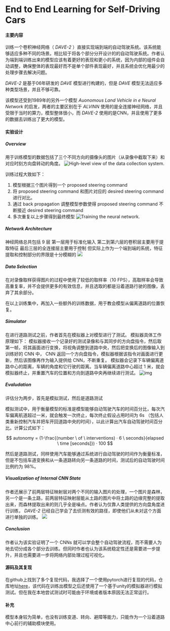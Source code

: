 # End to End Learning for Self-Driving Cars

#### 主要内容

训练一个卷积神经网络（ *DAVE-2* ）直接实现端到端的自动驾驶系统。该系统能够适应多种不同的场景。相比较于将各个部分分开设计的的自动驾驶系统。作者认为端到端训练出来的模型应该有着更好的表现和更小的系统，因为内部的组件会自动调整，确保整体的表现最好而不是单个部件表现最好，并且系统会优化用最少的处理步骤去解决问题。

*DAVE-2* 是基于06年研发的 *DAVE* 模型进行构建的，但是 *DAVE* 模型无法适应多种类型场景，并且不够可靠。

该模型还受到1989年的另外一个模型 *Auonomous Land Vehicle in e Neural Network* 的启发，两者的主要区别在于 *ALVINN* 使用的是全连接神经网络，并且受限于当时的算力，模型整体很小，而 *DAVE-2* 使用的是CNN，并且使用了更多的数据去训练出了更大的模型。

#### 实验设计

##### Overview

用于训练模型的数据包括了三个不同方向的摄像头的图片（从录像中截取下来）和对应时刻方向盘转动的角度。
![High-level view of the data collection system.](image/e2e1.png)

训练过程大致如下：

1. 模型根据三个图片得到一个 proposed steering command
2. 将 proposed steering command 和图片对应的 desired steering command进行对比。
3. 通过 back propagation 调整模型参数使得 proposed steering command 不断接近 desired steering command
4. 多次重复以上步骤得到最终模型
   ![Training the neural network.](image/e2e2.png)

##### Network Architecture

神经网络总共包括 9 层
第一层用于标准化输入
第二到第六层的卷积层主要用于提取特征
最后三层的全连接层主要用于控制
但实际上作为一个端到端的系统，特征提取和控制部分的界限是十分模糊的
![](image/e2e4.png)

##### Data Selection

在对录像取样获得图片的过程中使用了较低的取样率（10 FPS），高取样率会导致高重复率，并不会提供更多的有效信息，并且选取的都是沿着道路行驶的图像，丢弃了其余部分。

在以上训练集中，再加入一些额外的训练数据，用于教会模型从偏离道路的位置恢复。

##### Simulator

在进行道路测试之前，作者首先在模拟器上对模型进行了测试。
模拟器具体工作原理如下：
模拟器接收一个记录好的测试录像和与其同步的方向盘指令，然后取第一帧，将其画面进行变换，将视角调整到道路中央，然后把变换后的图像输入到训练好的 CNN 中， CNN 返回一个方向盘指令，模拟器根据该指令对画面进行更新，然后该图像再作为输入提供给 CNN，不断重复。
模拟器会记录下车辆偏离道路中心的距离，车辆的角度和它行驶的距离。当车辆偏离道路中心超过 1 米，就会模拟器终止，并重置汽车的位置和方向到道路中央再继续进行测试。
![img](image/e2e3.png)

##### Evaludation

评估分为两步，首先是模拟测试，然后是道路测试

模拟测试中，用于衡量模型的标准是模型能够自动驾驶汽车的时间百分比，每次汽车偏离航道超过一米，就会触发一次终止，每次终止假设占用时间为 6s （包括人类重新控制汽车并把车开回道路中央的时间），以此计算出汽车自动驾驶时间百分比。计算公式如下：

$$
autonomy = (1-\frac{(number \ of \ interventions) · 6 \ seconds}{elapsed \ time [seconds]}) · 100
$$

然后是道路测试，同样使用汽车能够通过系统进行自动驾驶的时间作为衡量标准，但是不包括车道变换和从一条道路转向另一条道路的时间，测试后的自动驾驶时间比例约为 98%。

##### Visualization of Internal CNN State

作者还展示了前两层特征映射层对两个不同的输入图片的处理，一个图片是森林，另一个是一条土路，前两层特征映射层能从土路的图片中将土路的边缘完整的提取出来，而森林提取出来的则几乎全是噪点。作者认为仅靠人类提供的方向盘角度进行训练， *DAVE-2* 已经自己学会了去侦测有效的路径，即使他们从未对这个方面进行单独的训练。
![](image/e2e5.png)

##### Conclusion

作者认为该实验证明了一个 CNNs 就可以学会整个自动驾驶流程，而不需要人为地去切分成各个部分去训练。但同时作者也认为该系统稳定性还是需要进一步提升，并且也需要进一步将网络内部处理过程可视化。

#### 源码及其复现

在github上找到了多个复现代码，我选择了一个使用pytorch进行复现的代码，仓库地址[here](https://github.com/Zhenye-Na/e2e-learning-self-driving-cars)，该代码在训练出模型之后还使用了一个基于unity的模拟器进行模拟测试。但在我在本地尝试测试时可能由于环境或者版本原因无法正常运行。

#### 补充

模型本身较为简单，也没有训练变道、转向、避障等能力，只能作为一个沿着道路中心前行的辅助模块使用。
